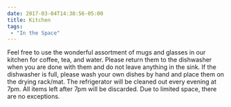 ```yaml
---
date: 2017-03-04T14:38:56-05:00
title: Kitchen
tags:
 - "In the Space"
---
```

Feel free to use the wonderful assortment of mugs and glasses in our kitchen for coffee, tea, and water. Please return them to the dishwasher when you are done with them and do not leave anything in the sink. If the dishwasher is full, please wash your own dishes by hand and place them on the drying rack/mat. The refrigerator will be cleaned out every evening at 7pm. All items left after 7pm will be discarded. Due to limited space, there are no exceptions.
